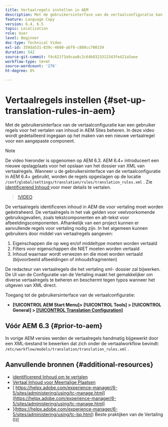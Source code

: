 ```yaml
---
title: Vertaalregels instellen in AEM
description: Met de gebruikersinterface van de vertaalconfiguratie kan een gebruiker regels voor het vertalen van inhoud in AEM Sites beheren. In deze video wordt gedetailleerd ingegaan op het maken van een nieuwe vertaalregel voor een aangepaste component.
feature: Language Copy
version: 6.4, 6.5
topic: Localization
role: User
level: Beginner
doc-type: Technical Video
exl-id: 359da531-839c-4680-abf9-c880cc700159
duration: 542
source-git-commit: f4c621f3a9caa8c2c64b8323312343fe421a5aee
workflow-type: tm+mt
source-wordcount: '276'
ht-degree: 0%

---
```


# Vertaalregels instellen {#set-up-translation-rules-in-aem}

Met de gebruikersinterface van de vertaalconfiguratie kan een gebruiker regels voor het vertalen van inhoud in AEM Sites beheren. In deze video wordt gedetailleerd ingegaan op het maken van een nieuwe vertaalregel voor een aangepaste component.

>[!NOTE]
>
> De video hieronder is opgenomen op AEM 6.3. AEM 6.4+ introduceert een nieuwe opslagplaats voor het opslaan van het dossier van XML van vertaalregels. Wanneer u de gebruikersinterface van de vertaalconfiguratie in AEM 6.4+ gebruikt, worden de regels opgeslagen op de locatie `/conf/global/settings/translation/rules/translation_rules.xml` . Zie [ identificerend Inhoud ](https://helpx.adobe.com/experience-manager/6-5/sites/administering/using/tc-rules.html) voor meer details te vertalen.

>[!VIDEO](https://video.tv.adobe.com/v/18135?quality=12&learn=on)

De vertaalregels identificeren inhoud in AEM die voor vertaling moet worden geëxtraheerd. De vertaalregels in het vak gelden voor veelvoorkomende gebruiksgevallen, zoals tekstcomponenten en alt-tekst voor afbeeldingscomponenten. Afhankelijk van een project kunnen er aanvullende regels voor vertaling nodig zijn. In het algemeen kunnen gebruikers door middel van vertaalregels aangeven:

1. Eigenschappen die op weg en/of middeltype moeten worden vertaald
2. Filters voor eigenschappen die NIET moeten worden vertaald
3. Inhoud waarnaar wordt verwezen en die moet worden vertaald (bijvoorbeeld afbeeldingen of inhoudsfragmenten)

De redacteur van vertaalregels die het vertaling xml- dossier zal bijwerken. De UI van de Configuratie van de Vertaling maakt het gemakkelijker om diverse vertaalregels te beheren en beschermt tegen typos wanneer het uitgeven van XML direct.

Toegang tot de gebruikersinterface van de vertaalconfiguratie:

* **[!UICONTROL AEM Start Menu]> [!UICONTROL Tools] > [!UICONTROL General] > [[!UICONTROL Translation Configuration] ](http://localhost:4502/libs/cq/translation/translationrules/contexts.html)**

## Vóór AEM 6.3 {#prior-to-aem}

In vorige AEM versies werden de vertaalregels handmatig bijgewerkt door een XML-bestand te bewerken dat zich onder de vertaalworkflow bevindt: `/etc/workflow/models/translation/translation_rules.xml` .

## Aanvullende bronnen {#additional-resources}

* [ identificerend Inhoud om te vertalen ](https://helpx.adobe.com/experience-manager/6-5/sites/administering/using/tc-rules.html)
* [ Vertaal Inhoud voor Meertalige Plaatsen ](https://helpx.adobe.com/experience-manager/6-5/sites/administering/using/translation.html)
* [ https://helpx.adobe.com/experience-manager/6-5/sites/administering/using/tc-manage.html](https://helpx.adobe.com/experience-manager/6-5/sites/administering/using/tc-manage.html)
* ](https://helpx.adobe.com/experience-manager/6-5/sites/administering/using/tc-bp.html) Beste praktijken van de Vertaling 0}[
